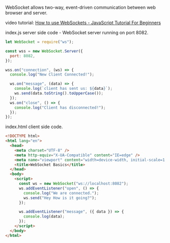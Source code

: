 WebSocket allows two-way, event-driven communication between web browser and server.

video tutorial: [How to use WebSockets - JavaScript Tutorial For Beginners](https://youtu.be/FduLSXEHLng)

index.js server side code - WebSocket server running on port 8082.
```js
let WebSocket = require("ws");

const wss = new WebSocket.Server({
  port: 8082,
});

wss.on("connection", (ws) => {
  console.log("New Client Connected!");

  ws.on("message", (data) => {
    console.log(`client has sent us: ${data}`);
    ws.send(data.toString().toUpperCase());
  });
  ws.on("close", () => {
    console.log("Client has disconnected!");
  });
});
```

index.html client side code.
```html
<!DOCTYPE html>
<html lang="en">
  <head>
    <meta charset="UTF-8" />
    <meta http-equiv="X-UA-Compatible" content="IE=edge" />
    <meta name="viewport" content="width=device-width, initial-scale=1.0" />
    <title>WebSocket Basics</title>
  </head>
  <body>
    <script>
      const ws = new WebSocket("ws://localhost:8082");
      ws.addEventListener("open", () => {
        console.log("We are connected.");
        ws.send("Hey How is it going?");
      });

      ws.addEventListener("message", ({ data }) => {
        console.log(data);
      });
    </script>
  </body>
</html>
```